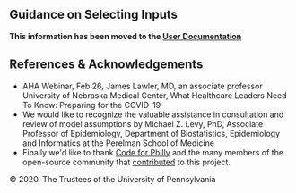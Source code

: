 ## Guidance on Selecting Inputs
**This information has been moved to the [User Documentation](https://code-for-philly.gitbook.io/chime/what-is-chime/parameters#guidance-on-selecting-inputs)**

## References & Acknowledgements

* AHA Webinar, Feb 26, James Lawler, MD, an associate professor University of Nebraska Medical Center, What Healthcare Leaders Need To Know: Preparing for the COVID-19
* We would like to recognize the valuable assistance in consultation and review of model assumptions by Michael Z. Levy, PhD, Associate Professor of Epidemiology, Department of Biostatistics, Epidemiology and Informatics at the Perelman School of Medicine
* Finally we'd like to thank [Code for Philly](https://codeforphilly.org/) and the many members of the open-source community that [contributed](https://github.com/CodeForPhilly/chime/graphs/contributors) to this project.

© 2020, The Trustees of the University of Pennsylvania
